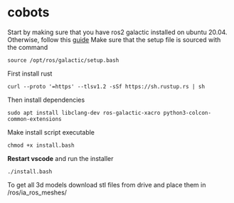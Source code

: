 # cobots
Start by making sure that you have ros2 galactic installed on ubuntu 20.04. Otherwise, follow this [guide](https://docs.ros.org/en/galactic/Installation/Ubuntu-Install-Debians.html)
Make sure that the setup file is sourced with the command
```console
source /opt/ros/galactic/setup.bash
```
First install rust
```console
curl --proto '=https' --tlsv1.2 -sSf https://sh.rustup.rs | sh
```
Then install dependencies
```console
sudo apt install libclang-dev ros-galactic-xacro python3-colcon-common-extensions
```
Make install script executable
```console
chmod +x install.bash
```
**Restart vscode** and run the installer
```console
./install.bash
```
To get all 3d models download stl files from drive and place them in /ros/ia_ros_meshes/
